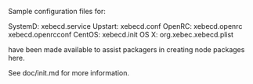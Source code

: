 Sample configuration files for:

SystemD: xebecd.service
Upstart: xebecd.conf
OpenRC:  xebecd.openrc
         xebecd.openrcconf
CentOS:  xebecd.init
OS X:    org.xebec.xebecd.plist

have been made available to assist packagers in creating node packages here.

See doc/init.md for more information.
